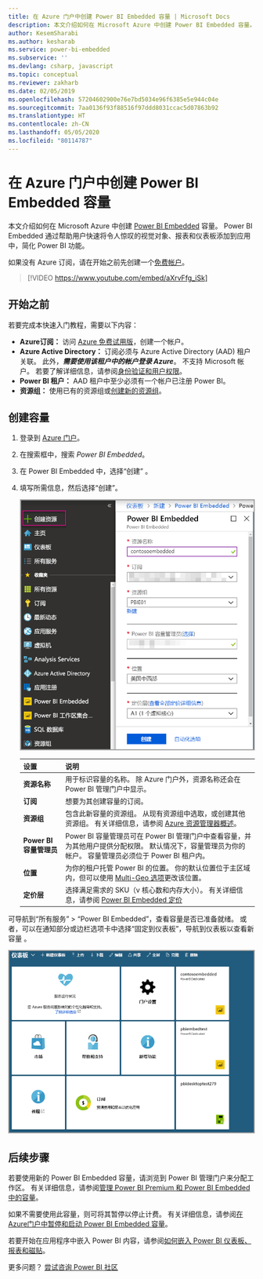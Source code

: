 ```yaml
---
title: 在 Azure 门户中创建 Power BI Embedded 容量 | Microsoft Docs
description: 本文介绍如何在 Microsoft Azure 中创建 Power BI Embedded 容量。
author: KesemSharabi
ms.author: kesharab
ms.service: power-bi-embedded
ms.subservice: ''
ms.devlang: csharp, javascript
ms.topic: conceptual
ms.reviewer: zakharb
ms.date: 02/05/2019
ms.openlocfilehash: 57204602900e76e7bd5034e96f6385e5e944c04e
ms.sourcegitcommit: 7aa0136f93f88516f97ddd8031ccac5d07863b92
ms.translationtype: HT
ms.contentlocale: zh-CN
ms.lasthandoff: 05/05/2020
ms.locfileid: "80114787"
---
```

# <a name="create-power-bi-embedded-capacity-in-the-azure-portal"></a>在 Azure 门户中创建 Power BI Embedded 容量

本文介绍如何在 Microsoft Azure 中创建 [Power BI Embedded](azure-pbie-what-is-power-bi-embedded.md) 容量。 Power BI Embedded 通过帮助用户快速将令人惊叹的视觉对象、报表和仪表板添加到应用中，简化 Power BI 功能。

如果没有 Azure 订阅，请在开始之前先创建一个[免费帐户](https://azure.microsoft.com/free/)。

> [!VIDEO https://www.youtube.com/embed/aXrvFfg_iSk]

## <a name="before-you-begin"></a>开始之前

若要完成本快速入门教程，需要以下内容：

* **Azure订阅：** 访问 [Azure 免费试用版](https://azure.microsoft.com/free/)，创建一个帐户。
* **Azure Active Directory：** 订阅必须与 Azure Active Directory (AAD) 租户关联。 此外，***需要使用该租户中的帐户登录 Azure***。 不支持 Microsoft 帐户。 若要了解详细信息，请参阅[身份验证和用户权限](https://docs.microsoft.com/azure/analysis-services/analysis-services-manage-users)。
* **Power BI 租户：** AAD 租户中至少必须有一个帐户已注册 Power BI。
* **资源组：** 使用已有的资源组或[创建新的资源组](https://docs.microsoft.com/azure/azure-resource-manager/resource-group-overview)。

## <a name="create-a-capacity"></a>创建容量

1. 登录到 [Azure 门户](https://portal.azure.com/)。

2. 在搜索框中，搜索  *Power BI Embedded*。

3. 在 Power BI Embedded 中，选择“创建”  。

4. 填写所需信息，然后选择“创建”。 

    ![创建新容量需要填写的字段](media/azure-pbie-create-capacity/azure-portal-create-power-bi-embedded.png)

    |设置 |说明 |
    |---------|---------|
    |**资源名称**|用于标识容量的名称。 除 Azure 门户外，资源名称还会在 Power BI 管理门户中显示。|
    |**订阅**|想要为其创建容量的订阅。|
    |**资源组**|包含此新容量的资源组。 从现有资源组中选取，或创建其他资源组。 有关详细信息，请参阅 [Azure 资源管理器概述](https://docs.microsoft.com/azure/azure-resource-manager/resource-group-overview)。|
    |**Power BI 容量管理员**|Power BI 容量管理员可在 Power BI 管理门户中查看容量，并为其他用户提供分配权限。 默认情况下，容量管理员为你的帐户。 容量管理员必须位于 Power BI 租户内。|
    |**位置**|为你的租户托管 Power BI 的位置。 你的默认位置位于主区域内，但可以使用 [Multi-Geo 选项](embedded-multi-geo.md)更改该位置。
    |**定价层**|选择满足需求的 SKU（v 核心数和内存大小）。  有关详细信息，请参阅 [Power BI Embedded 定价](https://azure.microsoft.com/pricing/details/power-bi-embedded/)|

可导航到“所有服务” > “Power BI Embedded”，查看容量是否已准备就绪。 或者，可以在通知部分或边栏选项卡中选择“固定到仪表板”，导航到仪表板以查看新容量  。

![提供 Power BI Embedded 容量的 Azure 门户仪表板](media/azure-pbie-create-capacity/azure-portal-dashboard.png)

## <a name="next-steps"></a>后续步骤

若要使用新的 Power BI Embedded 容量，请浏览到 Power BI 管理门户来分配工作区。 有关详细信息，请参阅[管理 Power BI Premium 和 Power BI Embedded 中的容量](https://powerbi.microsoft.com/documentation/powerbi-admin-premium-manage/)。

如果不需要使用此容量，则可将其暂停以停止计费。 有关详细信息，请参阅[在 Azure门户中暂停和启动 Power BI Embedded 容量](azure-pbie-pause-start.md)。

若要开始在应用程序中嵌入 Power BI 内容，请参阅[如何嵌入 Power BI 仪表板、报表和磁贴](https://powerbi.microsoft.com/documentation/powerbi-developer-embedding-content/)。

更多问题？ [尝试咨询 Power BI 社区](https://community.powerbi.com/)